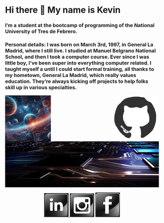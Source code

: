 <h1> Hi there 👋 My name is Kevin </h1>
<h3>I’m a student at the bootcamp of programming of the National University of Tres de Febrero.</h3>
<h3>Personal details: I was born on March 3rd, 1997, in General La Madrid, where I still live. I studied at Manuel Belgrano National School, and then I took a computer course.
Ever since I was little boy, I’ve been super into everything computer related. I taught myself a until I could start formal training, all thanks to my hometown, General La Madrid, which really values education. They’re always kicking off projects to help folks skill up in various specialties.</h3>
<img align="left" src="/image/OIG4.jpg" width="150"/><img align="right" src="/gif/200.webp" width="150"/>


<img src="/image/largo.jpg" width="1900" height="150"/>


<p align="center">
<a href="https://www.linkedin.com/in/kevin-bustos/"><img width="80" length="80" src="https://github.com/kevinbustosk2/kevinbustosk2/blob/main/image/Screenshot_2.png">
</a><a href="https://www.instagram.com/kevink2b2/"><img width="80" length="80" src="https://github.com/kevinbustosk2/kevinbustosk2/blob/main/image/Screenshot_1.png"></a>
<a href="https://www.facebook.com/kevinbustosk"><img width="80" length="80" src="https://github.com/kevinbustosk2/kevinbustosk2/blob/main/image/Screenshot_3.png"></a></p>





  


  

  
 

